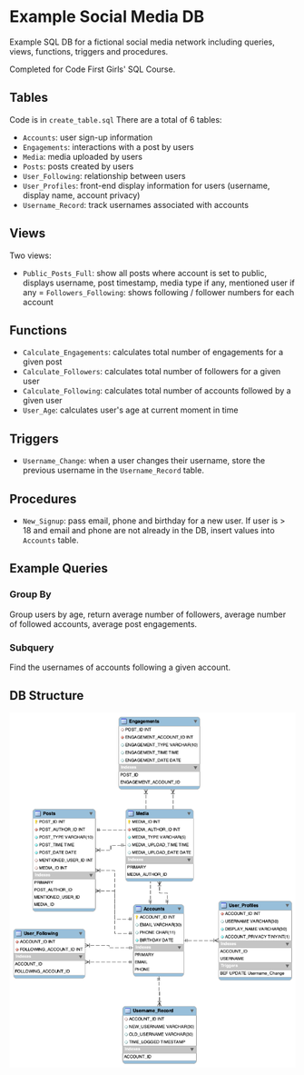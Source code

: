 # Example Social Media DB
Example SQL DB for a fictional social media network including queries, views, functions, triggers and procedures. 

Completed for Code First Girls' SQL Course.

## Tables

Code is in `create_table.sql` There are a total of 6 tables: 

- `Accounts`: user sign-up information
- `Engagements`: interactions with a post by users
- `Media`: media uploaded by users
- `Posts`: posts created by users
- `User_Following`: relationship between users
- `User_Profiles`: front-end display information for users (username, display name, account privacy)
- `Username_Record`: track usernames associated with accounts

## Views

Two views: 

- `Public_Posts_Full`: show all posts where account is set to public, displays username, post timestamp, media type if any, mentioned user if any
= `Followers_Following`: shows following / follower numbers for each account

## Functions

- `Calculate_Engagements`: calculates total number of engagements for a given post
- `Calculate_Followers`: calculates total number of followers for a given user
- `Calculate_Following`: calculates total number of accounts followed by a given user
- `User_Age`: calculates user's age at current moment in time

## Triggers

- `Username_Change`: when a user changes their username, store the previous username in the `Username_Record` table. 


## Procedures

- `New_Signup`: pass email, phone and birthday for a new user. If user is > 18 and email and phone are not already in the DB, insert values into `Accounts` table.

## Example Queries

### Group By

Group users by age, return average number of followers, average number of followed accounts, average post engagements. 

### Subquery

Find the usernames of accounts following a given account.

## DB Structure 
![db_structure](/sns_db.png)
